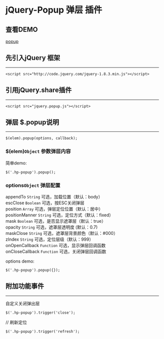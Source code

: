 # jQuery-Popup 弹层 插件

## 查看DEMO
[popup](http://nevergiveup-j.github.io/hp/popup/)

## 先引入jQuery 框架
-----------------------

    <script src="http://code.jquery.com/jquery-1.8.3.min.js"></script>

## 引用jQuery.share插件
-----------------------

    <script src="jquery.popup.js"></script>
    
## 弹层 $.popup说明
-----------------------

    $(elem).popup(options, callback);
    
### $(elem)<code>Object</code> 参数弹层内容

简单demo:<br />
    
    $('.hp-popup').popup();
    
### options<code>Object</code> 弹层配置
appendTo <code>String</code> 可选，加载位置（默认：body）<br />
escClose <code>Boolean</code> 可选，按ESC关闭弹层 <br />
position <code>Array</code> 可选，弹层定位位置（默认：居中）<br />
positionManner <code>String</code> 可选，定位方式（默认：fixed） <br />
mask <code>Boolean</code> 可选，是否显示遮罩层（默认：true） <br />
opacity <code>String</code> 可选，遮罩层透明度 (默认：0.7)<br />
maskClose <code>String</code> 可选，遮罩层背景颜色（默认：#000） <br />
zIndex <code>String</code> 可选，定位层级（默认：999） <br />
onOpenCallback <code>Function</code> 可选，显示弹层回调函数 <br />
onCloseCallback <code>Function</code> 可选，关闭弹层回调函数 <br /> 


options demo:<br />

    $('.hp-popup').popup({});
    
## 附加功能事件
-----------------------
自定义关闭弹出层

    $('.hp-popup').trigger('close');
    
// 刷新定位

    $('.hp-popup').trigger('refresh');
